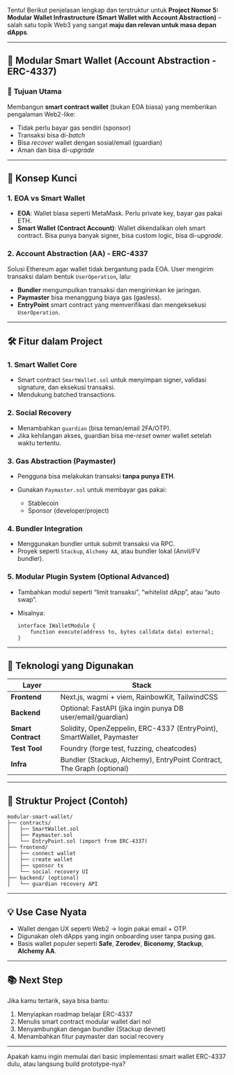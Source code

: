 Tentu! Berikut penjelasan lengkap dan terstruktur untuk **Project Nomor 5: Modular Wallet Infrastructure (Smart Wallet with Account Abstraction)** – salah satu topik Web3 yang sangat **maju dan relevan untuk masa depan dApps**.

---

## 🔐 **Modular Smart Wallet (Account Abstraction - ERC-4337)**

### 🎯 **Tujuan Utama**

Membangun **smart contract wallet** (bukan EOA biasa) yang memberikan pengalaman Web2-like:

* Tidak perlu bayar gas sendiri (sponsor)
* Transaksi bisa di-*batch*
* Bisa *recover* wallet dengan sosial/email (guardian)
* Aman dan bisa di-*upgrade*

---

## 🧠 **Konsep Kunci**

### 1. **EOA vs Smart Wallet**

* **EOA**: Wallet biasa seperti MetaMask. Perlu private key, bayar gas pakai ETH.
* **Smart Wallet (Contract Account)**: Wallet dikendalikan oleh smart contract. Bisa punya banyak signer, bisa custom logic, bisa di-*upgrade*.

### 2. **Account Abstraction (AA) - ERC-4337**

Solusi Ethereum agar wallet tidak bergantung pada EOA. User mengirim transaksi dalam bentuk `UserOperation`, lalu:

* **Bundler** mengumpulkan transaksi dan mengirimkan ke jaringan.
* **Paymaster** bisa menanggung biaya gas (gasless).
* **EntryPoint** smart contract yang memverifikasi dan mengeksekusi `UserOperation`.

---

## 🛠️ **Fitur dalam Project**

### 1. **Smart Wallet Core**

* Smart contract `SmartWallet.sol` untuk menyimpan signer, validasi signature, dan eksekusi transaksi.
* Mendukung batched transactions.

### 2. **Social Recovery**

* Menambahkan `guardian` (bisa teman/email 2FA/OTP).
* Jika kehilangan akses, guardian bisa me-*reset* owner wallet setelah waktu tertentu.

### 3. **Gas Abstraction (Paymaster)**

* Pengguna bisa melakukan transaksi **tanpa punya ETH**.
* Gunakan `Paymaster.sol` untuk membayar gas pakai:

  * Stablecoin
  * Sponsor (developer/project)

### 4. **Bundler Integration**

* Menggunakan bundler untuk submit transaksi via RPC.
* Proyek seperti `Stackup`, `Alchemy AA`, atau bundler lokal (Anvil/FV bundler).

### 5. **Modular Plugin System (Optional Advanced)**

* Tambahkan modul seperti “limit transaksi”, “whitelist dApp”, atau “auto swap”.
* Misalnya:

  ```solidity
  interface IWalletModule {
      function execute(address to, bytes calldata data) external;
  }
  ```

---

## 🧪 **Teknologi yang Digunakan**

| Layer              | Stack                                                                 |
| ------------------ | --------------------------------------------------------------------- |
| **Frontend**       | Next.js, wagmi + viem, RainbowKit, TailwindCSS                        |
| **Backend**        | Optional: FastAPI (jika ingin punya DB user/email/guardian)           |
| **Smart Contract** | Solidity, OpenZeppelin, ERC-4337 (EntryPoint), SmartWallet, Paymaster |
| **Test Tool**      | Foundry (forge test, fuzzing, cheatcodes)                             |
| **Infra**          | Bundler (Stackup, Alchemy), EntryPoint Contract, The Graph (optional) |

---

## 🔧 Struktur Project (Contoh)

```
modular-smart-wallet/
├── contracts/
│   ├── SmartWallet.sol
│   ├── Paymaster.sol
│   └── EntryPoint.sol (import from ERC-4337)
├── frontend/
│   ├── connect wallet
│   ├── create wallet
│   ├── sponsor tx
│   └── social recovery UI
├── backend/ (optional)
│   └── guardian recovery API
```

---

## 💡 Use Case Nyata

* Wallet dengan UX seperti Web2 → login pakai email + OTP.
* Digunakan oleh dApps yang ingin onboarding user tanpa pusing gas.
* Basis wallet populer seperti **Safe**, **Zerodev**, **Biconomy**, **Stackup**, **Alchemy AA**.

---

## 📚 Next Step

Jika kamu tertarik, saya bisa bantu:

1. Menyiapkan roadmap belajar ERC-4337
2. Menulis smart contract modular wallet dari nol
3. Menyambungkan dengan bundler (Stackup devnet)
4. Menambahkan fitur paymaster dan social recovery

---

Apakah kamu ingin memulai dari basic implementasi smart wallet ERC-4337 dulu, atau langsung build prototype-nya?
